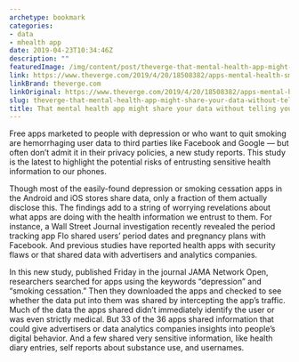 ```yaml
---
archetype: bookmark
categories:
- data
- mhealth app
date: 2019-04-23T10:34:46Z
description: ""
featuredImage: /img/content/post/theverge-that-mental-health-app-might-share-your-data-without-telling-you.jpg
link: https://www.theverge.com/2019/4/20/18508382/apps-mental-health-smoking-cessation-data-sharing-privacy-facebook-google-advertising
linkBrand: theverge.com
linkOriginal: https://www.theverge.com/2019/4/20/18508382/apps-mental-health-smoking-cessation-data-sharing-privacy-facebook-google-advertising
slug: theverge-that-mental-health-app-might-share-your-data-without-telling-you
title: That mental health app might share your data without telling you
---
```

Free apps marketed to people with depression or who want to quit smoking are hemorrhaging user data to third parties like Facebook and Google — but often don’t admit it in their privacy policies, a new study reports. This study is the latest to highlight the potential risks of entrusting sensitive health information to our phones.

Though most of the easily-found depression or smoking cessation apps in the Android and iOS stores share data, only a fraction of them actually disclose this. The findings add to a string of worrying revelations about what apps are doing with the health information we entrust to them. For instance, a Wall Street Journal investigation recently revealed the period tracking app Flo shared users’ period dates and pregnancy plans with Facebook. And previous studies have reported health apps with security flaws or that shared data with advertisers and analytics companies.

In this new study, published Friday in the journal JAMA Network Open, researchers searched for apps using the keywords “depression” and “smoking cessation.” Then they downloaded the apps and checked to see whether the data put into them was shared by intercepting the app’s traffic. Much of the data the apps shared didn’t immediately identify the user or was even strictly medical. But 33 of the 36 apps shared information that could give advertisers or data analytics companies insights into people’s digital behavior. And a few shared very sensitive information, like health diary entries, self reports about substance use, and usernames.

